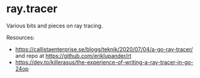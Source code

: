 # ray.tracer

Various bits and pieces on ray tracing.

Resources:

- https://callistaenterprise.se/blogg/teknik/2020/07/04/a-go-ray-tracer/ and repo at https://github.com/eriklupander/rt
- https://dev.to/killerasus/the-experience-of-writing-a-ray-tracer-in-go-24op

